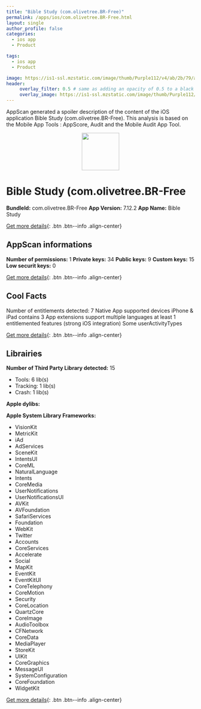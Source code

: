 ```yaml
---
title: "Bible Study (com.olivetree.BR-Free)"
permalink: /apps/ios/com.olivetree.BR-Free.html
layout: single
author_profile: false
categories: 
  - ios app 
  - Product 

tags: 
  - ios app 
  - Product 

image: https://is1-ssl.mzstatic.com/image/thumb/Purple112/v4/ab/2b/79/ab2b796f-2b65-a70f-00d9-795a731d5a48/AppIcon-0-1x_U007emarketing-0-7-0-sRGB-85-220.png/512x512bb.jpg
header: 
     overlay_filter: 0.5 # same as adding an opacity of 0.5 to a black background
     overlay_image: https://is1-ssl.mzstatic.com/image/thumb/Purple112/v4/ab/2b/79/ab2b796f-2b65-a70f-00d9-795a731d5a48/AppIcon-0-1x_U007emarketing-0-7-0-sRGB-85-220.png/512x512bb.jpg
---
```

AppScan generated a spoiler description of the content of the iOS application Bible Study (com.olivetree.BR-Free). This analysis is based on the Mobile App Tools : AppScore, Audit and the Mobile Audit App Tool.

  
  
<div style="text-align: center;"><img src="https://is1-ssl.mzstatic.com/image/thumb/Purple112/v4/ab/2b/79/ab2b796f-2b65-a70f-00d9-795a731d5a48/AppIcon-0-1x_U007emarketing-0-7-0-sRGB-85-220.png/512x512bb.jpg" width="100" height="100"></div>  
  
# Bible Study (com.olivetree.BR-Free

**BundleId:** com.olivetree.BR-Free
**App Version:** 7.12.2
**App Name:** Bible Study


[Get more details](/pricing.html){: .btn .btn--info .align-center}  
  
## AppScan informations 

**Number of permissions:** 1
**Private keys:** 34
**Public keys:** 9
**Custom keys:** 15
**Low securit keys:** 0
  
[Get more details](/pricing.html){: .btn .btn--info .align-center}

## Cool Facts

Number of entitlements detected: 7
Native App
supported devices iPhone & iPad
contains 3 App extensions
support multiple languages
at least 1 entitlemented features (strong iOS integration)
Some userActivityTypes
  
[Get more details](/pricing.html){: .btn .btn--info .align-center}

## Librairies 
**Number of Third Party Library detected:** 15
- Tools: 6 lib(s)
- Tracking: 1 lib(s)
- Crash: 1 lib(s)

**Apple dylibs:**


**Apple System Library Frameworks:**
- VisionKit
- MetricKit
- iAd
- AdServices
- SceneKit
- IntentsUI
- CoreML
- NaturalLanguage
- Intents
- CoreMedia
- UserNotifications
- UserNotificationsUI
- AVKit
- AVFoundation
- SafariServices
- Foundation
- WebKit
- Twitter
- Accounts
- CoreServices
- Accelerate
- Social
- MapKit
- EventKit
- EventKitUI
- CoreTelephony
- CoreMotion
- Security
- CoreLocation
- QuartzCore
- CoreImage
- AudioToolbox
- CFNetwork
- CoreData
- MediaPlayer
- StoreKit
- UIKit
- CoreGraphics
- MessageUI
- SystemConfiguration
- CoreFoundation
- WidgetKit


  
[Get more details](/pricing.html){: .btn .btn--info .align-center}

